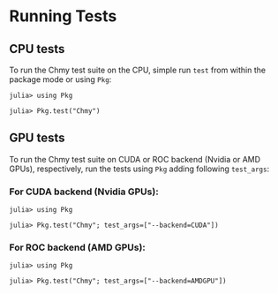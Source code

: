 # Running Tests

## CPU tests

To run the Chmy test suite on the CPU, simple run `test` from within the package mode or using `Pkg`:
```julia-repl
julia> using Pkg

julia> Pkg.test("Chmy")
```

## GPU tests

To run the Chmy test suite on CUDA or ROC backend (Nvidia or AMD GPUs), respectively, run the tests using `Pkg` adding following `test_args`:

### For CUDA backend (Nvidia GPUs):

```julia-repl
julia> using Pkg

julia> Pkg.test("Chmy"; test_args=["--backend=CUDA"])
```

### For ROC backend (AMD GPUs):

```julia-repl
julia> using Pkg

julia> Pkg.test("Chmy"; test_args=["--backend=AMDGPU"])
```
